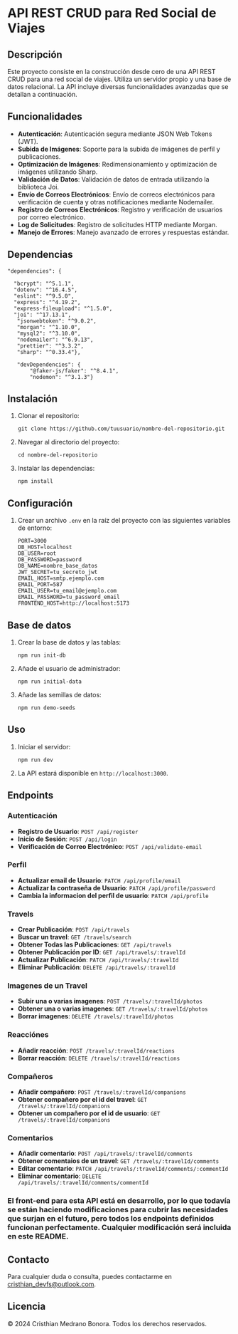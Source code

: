 # API REST CRUD para Red Social de Viajes

## Descripción

Este proyecto consiste en la construcción desde cero de una API REST CRUD para una red social de viajes. Utiliza un servidor propio y una base de datos relacional. La API incluye diversas funcionalidades avanzadas que se detallan a continuación.

## Funcionalidades

- **Autenticación**: Autenticación segura mediante JSON Web Tokens (JWT).
- **Subida de Imágenes**: Soporte para la subida de imágenes de perfil y publicaciones.
- **Optimización de Imágenes**: Redimensionamiento y optimización de imágenes utilizando Sharp.
- **Validación de Datos**: Validación de datos de entrada utilizando la biblioteca Joi.
- **Envío de Correos Electrónicos**: Envío de correos electrónicos para verificación de cuenta y otras notificaciones mediante Nodemailer.
- **Registro de Correos Electrónicos**: Registro y verificación de usuarios por correo electrónico.
- **Log de Solicitudes**: Registro de solicitudes HTTP mediante Morgan.
- **Manejo de Errores**: Manejo avanzado de errores y respuestas estándar.

## Dependencias

    "dependencies": {

      "bcrypt": "^5.1.1",
      "dotenv": "^16.4.5",
      "eslint": "^9.5.0",
      "express": "^4.19.2",
      "express-fileupload": "^1.5.0",
      "joi": "^17.13.1",
       "jsonwebtoken": "^9.0.2",
       "morgan": "^1.10.0",
       "mysql2": "^3.10.0",
       "nodemailer": "^6.9.13",
       "prettier": "^3.3.2",
       "sharp": "^0.33.4"},

       "devDependencies": {
           "@faker-js/faker": "^8.4.1",
           "nodemon": "^3.1.3"}

## Instalación

1.  Clonar el repositorio:

        git clone https://github.com/tuusuario/nombre-del-repositorio.git

2.  Navegar al directorio del proyecto:

        cd nombre-del-repositorio

3.  Instalar las dependencias:

        npm install

## Configuración

1.  Crear un archivo `.env` en la raíz del proyecto con las siguientes variables de entorno:

        PORT=3000
        DB_HOST=localhost
        DB_USER=root
        DB_PASSWORD=password
        DB_NAME=nombre_base_datos
        JWT_SECRET=tu_secreto_jwt
        EMAIL_HOST=smtp.ejemplo.com
        EMAIL_PORT=587
        EMAIL_USER=tu_email@ejemplo.com
        EMAIL_PASSWORD=tu_password_email
        FRONTEND_HOST=http://localhost:5173

## Base de datos

1.  Crear la base de datos y las tablas:

        npm run init-db

2.  Añade el usuario de administrador:

        npm run initial-data

3.  Añade las semillas de datos:

        npm run demo-seeds

## Uso

1.  Iniciar el servidor:

        npm run dev

2.  La API estará disponible en `http://localhost:3000`.

## Endpoints

### Autenticación

- **Registro de Usuario**: `POST /api/register`
- **Inicio de Sesión**: `POST /api/login`
- **Verificación de Correo Electrónico**: `POST /api/validate-email`

### Perfil

- **Actualizar email de Usuario**: `PATCH /api/profile/email`
- **Actualizar la contraseña de Usuario**: `PATCH /api/profile/password`
- **Cambia la informacion del perfil de usuario**: `PATCH /api/profile`

### Travels

- **Crear Publicación**: `POST /api/travels`
- **Buscar un travel**: `GET /travels/search`
- **Obtener Todas las Publicaciones**: `GET /api/travels`
- **Obtener Publicación por ID**: `GET /api/travels/:travelId`
- **Actualizar Publicación**: `PATCH /api/travels/:travelId`
- **Eliminar Publicación**: `DELETE /api/travels/:travelId`

### Imagenes de un Travel

- **Subir una o varias imagenes**: `POST /travels/:travelId/photos`
- **Obtener una o varias imagenes**: `GET /travels/:travelId/photos`
- **Borrar imagenes**: `DELETE /travels/:travelId/photos`

### Reacciónes

- **Añadir reacción**: `POST /travels/:travelId/reactions`
- **Borrar reacción**: `DELETE /travels/:travelId/reactions`

### Compañeros

- **Añadir compañero**: `POST /travels/:travelId/companions`
- **Obtener compañero por el id del travel**: `GET /travels/:travelId/companions`
- **Obtener un compañero por el id de usuario**: `GET /travels/:travelId/companions`

### Comentarios

- **Añadir comentario**: `POST /api/travels/:travelId/comments`
- **Obtener comentaios de un travel**: `GET /travels/:travelId/comments`
- **Editar comentario**: `PATCH /api/travels/:travelId/comments/:commentId`
- **Eliminar comentario**: `DELETE /api/travels/:travelId/comments/commentId`

### El front-end para esta API está en desarrollo, por lo que todavía se están haciendo modificaciones para cubrir las necesidades que surjan en el futuro, pero todos los endpoints definidos funcionan perfectamente. Cualquier modificación será incluida en este README.

## Contacto

Para cualquier duda o consulta, puedes contactarme en cristhian_devfs@outlook.com.

## Licencia

© 2024 Cristhian Medrano Bonora. Todos los derechos reservados.
